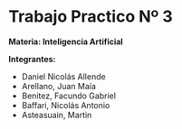 # Trabajo Practico Nº 3
**Materia: Inteligencia Artificial**

**Integrantes:**

- Daniel Nicolás Allende
- Arellano, Juan Maía
- Benitez, Facundo Gabriel
- Baffari, Nicolás Antonio
- Asteasuain, Martin
